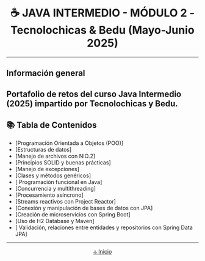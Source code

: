 <a name="top"></a>

<h1 align="center">☕ JAVA INTERMEDIO - MÓDULO 2 - Tecnolochicas & Bedu (Mayo-Junio 2025)</h1>

---

## Información general

Portafolio de retos del curso <strong> Java Intermedio (2025)</strong> impartido por <strong>Tecnolochicas y Bedu</strong>.
---

## 📚 Tabla de Contenidos

-  [Programación Orientada a Objetos (POO)]
-  [Estructuras de datos]
-  [Manejo de archivos con NIO.2]
-  [Principios SOLID y buenas prácticas]
-  [Manejo de excepciones]
-  [Clases y métodos genéricos]
-  [ Programación funcional en Java]
-  [Concurrencia y multithreading]
-  [Procesamiento asíncrono]
-  [Streams reactivos con Project Reactor]
-  [Conexión y manipulación de bases de datos con JPA]
-  [Creación de microservicios con Spring Boot]
-  [Uso de H2 Database y Maven]
-  [ Validación, relaciones entre entidades y repositorios con Spring Data JPA]

---


<p align="center"><a href="#top">🔝 Inicio</a></p>
